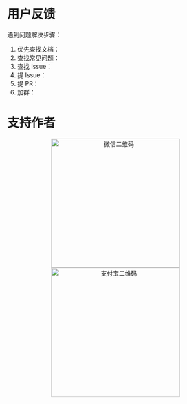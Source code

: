 # 用户反馈
遇到问题解决步骤：
1. 优先查找文档：
2. 查找常见问题：
3. 查找 Issue：
4. 提 Issue：
5. 提 PR：
6. 加群：

# 支持作者
<p align="center">
	<img alt="微信二维码" height="300" src="https://user-images.githubusercontent.com/11450939/168964364-34c0e724-7585-49aa-979b-2d4d8104df7c.jpeg" >
	<img alt="支付宝二维码" height="300" src="https://user-images.githubusercontent.com/11450939/168964381-af8fdd51-19ea-4417-addf-0f5050297052.jpeg">
</p>
